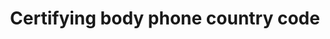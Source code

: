 ---
title: 'Certifying body phone country code'
slug: 'certification-certifying-body-phone-country-code'
description: 'International subscriber dialing (ISD) codes'
required: False
module: 'Certifying Body'
cluster: 'Certification'
policy: 'Numeric value. Single value only.'
layout: 'home'
---